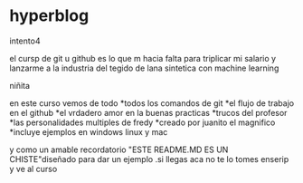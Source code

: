 # hyperblog
intento4

el cursp de git u github es lo que m hacia falta para triplicar mi salario y lanzarme a la industria del tegido de lana  sintetica con machine learning 

niñita 


en este curso vemos de todo
*todos los comandos de git 
*el flujo de trabajo en el github 
*el vrdadero amor en la buenas practicas
*trucos del profesor
*las personalidades multiples de fredy
*creado por juanito el magnifico
*incluye ejemplos en windows linux y mac

y como un amable recordatorio "ESTE README.MD ES UN CHISTE"diseñado para dar un ejemplo .si llegas aca no te lo tomes enserip y ve al curso
